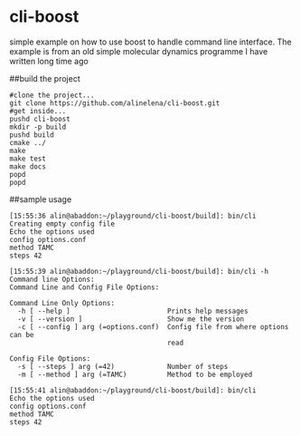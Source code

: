 # cli-boost
simple example on how to use boost to handle command line interface. The example is from an old simple molecular dynamics programme I have written long time ago

##build the project 
```
#clone the project... 
git clone https://github.com/alinelena/cli-boost.git
#get inside... 
pushd cli-boost
mkdir -p build
pushd build
cmake ../
make
make test
make docs
popd
popd
```

##sample usage

```
[15:55:36 alin@abaddon:~/playground/cli-boost/build]: bin/cli 
Creating empty config file 
Echo the options used 
config options.conf 
method TAMC 
steps 42 
```

```
[15:55:39 alin@abaddon:~/playground/cli-boost/build]: bin/cli -h
Command line Options:
Command Line and Config File Options:

Command Line Only Options:
  -h [ --help ]                        Prints help messages
  -v [ --version ]                     Show me the version
  -c [ --config ] arg (=options.conf)  Config file from where options can be 
                                       read

Config File Options:
  -s [ --steps ] arg (=42)             Number of steps
  -m [ --method ] arg (=TAMC)          Method to be employed
```

```
[15:55:41 alin@abaddon:~/playground/cli-boost/build]: bin/cli 
Echo the options used
config options.conf
method TAMC
steps 42
```
